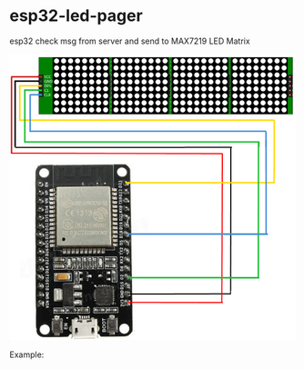 # esp32-led-pager
esp32 check msg from server and send to MAX7219 LED Matrix

![image](https://github.com/sw3nlab/esp8266-led-pager/blob/master/esp32/esp32.png)

Example:
